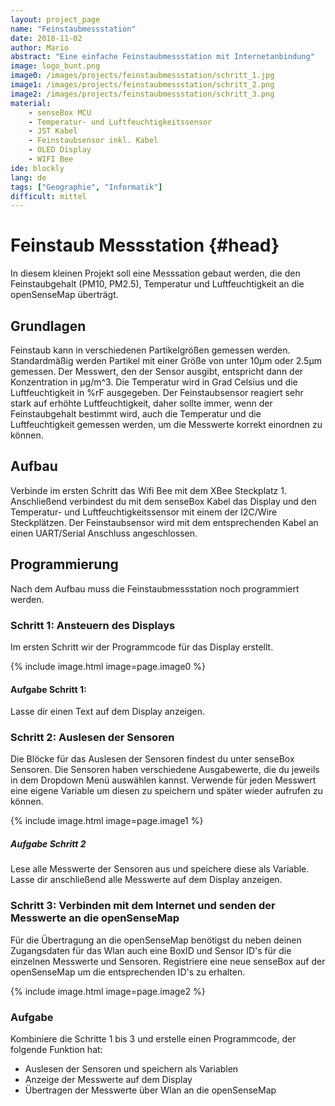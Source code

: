 ```yaml
---
layout: project_page
name: "Feinstaubmessstation"
date: 2018-11-02
author: Mario
abstract: "Eine einfache Feinstaubmessstation mit Internetanbindung"
image: logo_bunt.png
image0: /images/projects/feinstaubmessstation/schritt_1.jpg
image1: /images/projects/feinstaubmessstation/schritt_2.png
image2: /images/projects/feinstaubmessstation/schritt_3.png
material:
    - senseBox MCU
    - Temperatur- und Luftfeuchtigkeitssensor
    - JST Kabel
    - Feinstaubsensor inkl. Kabel
    - OLED Display
    - WIFI Bee
ide: blockly    
lang: de
tags: ["Geographie", "Informatik"]
difficult: mittel
---
```

# Feinstaub Messstation {#head}

In diesem kleinen Projekt soll eine Messsation gebaut werden, die den Feinstaubgehalt (PM10, PM2.5), Temperatur und Luftfeuchtigkeit
an die openSenseMap überträgt.

## Grundlagen 
Feinstaub kann in verschiedenen Partikelgrößen gemessen werden. Standardmäßig werden Partikel mit einer Größe von unter 10µm oder 2.5µm gemessen. Der Messwert, den der Sensor ausgibt,
entspricht dann der Konzentration in µg/m^3. Die Temperatur wird in Grad Celsius und die Luftfeuchtigkeit in %rF ausgegeben.
Der Feinstaubsensor reagiert sehr stark auf erhöhte Luftfeuchtigkeit, daher sollte immer, wenn der Feinstaubgehalt bestimmt
wird, auch die Temperatur und die Luftfeuchtigkeit gemessen werden, um die Messwerte korrekt einordnen zu können. 
## Aufbau 
Verbinde im ersten Schritt das Wifi Bee mit dem XBee Steckplatz 1. Anschließend verbindest du mit dem senseBox Kabel das Display und
den Temperatur- und Luftfeuchtigkeitssensor mit einem der I2C/Wire Steckplätzen. Der Feinstaubsensor wird mit dem entsprechenden
Kabel an einen UART/Serial Anschluss angeschlossen. 

## Programmierung 

Nach dem Aufbau muss die Feinstaubmessstation noch programmiert werden.

### Schritt 1: Ansteuern des Displays

Im ersten Schritt wir der Programmcode für das Display erstellt. 

{% include image.html image=page.image0 %}

#### Aufgabe Schritt 1:

Lasse dir einen Text auf dem Display anzeigen.

### Schritt 2: Auslesen der Sensoren

Die Blöcke für das Auslesen der Sensoren findest du unter senseBox Sensoren. Die Sensoren haben verschiedene Ausgabewerte,
die du jeweils in dem Dropdown Menü auswählen kannst. Verwende für jeden Messwert eine eigene Variable um diesen zu speichern
und später wieder aufrufen zu können.

{% include image.html image=page.image1 %}

##### Aufgabe Schritt 2

Lese alle Messwerte der Sensoren aus und speichere diese als Variable. Lasse dir anschließend alle Messwerte auf
dem Display anzeigen.

### Schritt 3: Verbinden mit dem Internet und senden der Messwerte an die openSenseMap

Für die Übertragung an die openSenseMap benötigst du neben deinen Zugangsdaten für das Wlan auch eine BoxID und Sensor ID's 
für die einzelnen Messwerte und Sensoren. Registriere eine neue senseBox auf der openSenseMap um die entsprechenden ID's
zu erhalten.

{% include image.html image=page.image2 %}

### Aufgabe

 Kombiniere die Schritte 1 bis 3 und erstelle einen Programmcode, der folgende Funktion hat:
 - Auslesen der Sensoren und speichern als Variablen
 - Anzeige der Messwerte auf dem Display
 - Übertragen der Messwerte über Wlan an die openSenseMap

